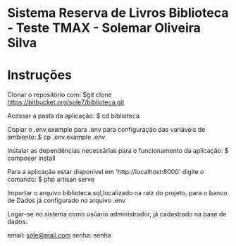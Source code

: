 # Sistema Reserva de Livros Biblioteca - Teste TMAX - Solemar Oliveira Silva 

# Instruções 

Clonar o repositório com: 
$git clone https://bitbucket.org/sole7/biblioteca.git

Acessar a pasta da aplicação:
$ cd biblioteca

Copiar o .env,example para .env para configuração das variáveis de ambiente:
$ cp .env.example .env

Instalar as dependências necessárias para o funcionamento da aplicação:
$ composer install

Para a aplicação estar disponível em 'http://localhost:8000' digite o comando:
$ php artisan serve

Importar o arquivo biblioteca.sql,localizado na raiz do projeto, para o banco de Dados já configurado no arquivo .env

Logar-se no sistema como usúario administrador, já cadastrado na base de dados:

email: sole@mail.com
senha: senha












